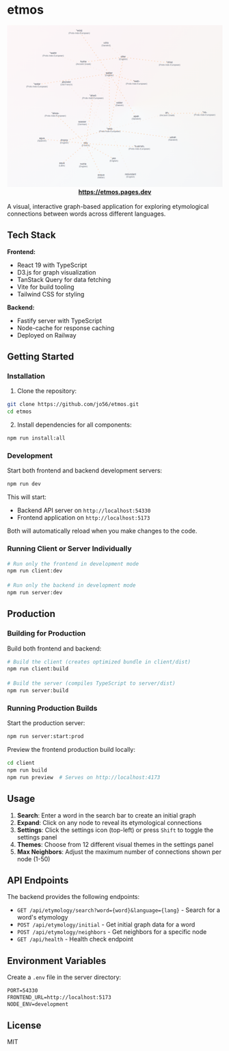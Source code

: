 # etmos

  <div align="center">
      <a href="https://etmos.pages.dev" target="_blank">
          <img src="assets/etmos-preview-2.png" alt="etmos preview">
      </a>
      <br>
      <a href="https://etmos.pages.dev" target="_blank">
          <b>https://etmos.pages.dev</b>
      </a>
     </div>
    <br>
    A visual, interactive graph-based application for exploring etymological connections between words across different languages. 
 


## Tech Stack

**Frontend:**
- React 19 with TypeScript
- D3.js for graph visualization
- TanStack Query for data fetching
- Vite for build tooling
- Tailwind CSS for styling

**Backend:**
- Fastify server with TypeScript
- Node-cache for response caching
- Deployed on Railway

## Getting Started

### Installation

1. Clone the repository:
```bash
git clone https://github.com/jo56/etmos.git
cd etmos
```

2. Install dependencies for all components:
```bash
npm run install:all
```

### Development

Start both frontend and backend development servers:
```bash
npm run dev
```

This will start:
- Backend API server on `http://localhost:54330`
- Frontend application on `http://localhost:5173`

Both will automatically reload when you make changes to the code.

### Running Client or Server Individually

```bash
# Run only the frontend in development mode
npm run client:dev

# Run only the backend in development mode
npm run server:dev
```

## Production

### Building for Production

Build both frontend and backend:
```bash
# Build the client (creates optimized bundle in client/dist)
npm run client:build

# Build the server (compiles TypeScript to server/dist)
npm run server:build
```

### Running Production Builds

Start the production server:
```bash
npm run server:start:prod
```

Preview the frontend production build locally:
```bash
cd client
npm run build
npm run preview  # Serves on http://localhost:4173
```

## Usage

1. **Search**: Enter a word in the search bar to create an initial graph
2. **Expand**: Click on any node to reveal its etymological connections
3. **Settings**: Click the settings icon (top-left) or press `Shift` to toggle the settings panel
4. **Themes**: Choose from 12 different visual themes in the settings panel
5. **Max Neighbors**: Adjust the maximum number of connections shown per node (1-50)

## API Endpoints

The backend provides the following endpoints:

- `GET /api/etymology/search?word={word}&language={lang}` - Search for a word's etymology
- `POST /api/etymology/initial` - Get initial graph data for a word
- `POST /api/etymology/neighbors` - Get neighbors for a specific node
- `GET /api/health` - Health check endpoint

## Environment Variables

Create a `.env` file in the server directory:

```env
PORT=54330
FRONTEND_URL=http://localhost:5173
NODE_ENV=development
```

## License

MIT

